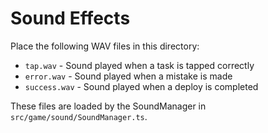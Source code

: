 # Sound Effects

Place the following WAV files in this directory:

- `tap.wav` - Sound played when a task is tapped correctly
- `error.wav` - Sound played when a mistake is made
- `success.wav` - Sound played when a deploy is completed

These files are loaded by the SoundManager in `src/game/sound/SoundManager.ts`.